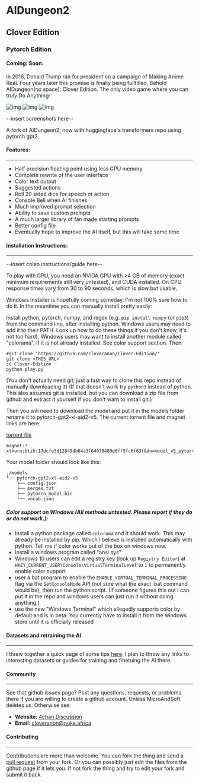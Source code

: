 # AIDungeon2
## Clover Edition
### Pytorch Edition
#### Coming: Soon.

In 2016, Donald Trump ran for president on a campaign of Making Anime Real. Four years later this promise is finally being fullfilled. Behold AIDungeon(no space): Clover Edition. The only video game where you can truly Do Anything:

![img](https://i.4cdn.org/v/1576830028034.png)
![img](https://i.4cdn.org/v/1576564400002.png)
![img](http://i.imgur.com/H6H1obK.png)

--insert screenshots here--

A fork of AIDungeon2, now with huggingface's transformers repo using pytorch gpt2.


#### Features:
------------------------

* Half precision floating point using less GPU memory
* Complete rewrite of the user interface
 * Color text output
 * Suggested actions
 * Roll 20 sided dice for speech or action
 * Console Bell when AI finishes
 * Much improved prompt selection
 * Ability to save custom prompts
* A much larger library of fan made starting prompts
* Better config file
* Eventually hope to improve the AI itself, but this will take some time

#### Installation Instructions:
------------------------

--insert colab instructions/guide here--

To play with GPU, you need an NVIDA GPU with >4 GB of memory (exact minimum requirements still very untested), and CUDA installed. On CPU response times vary from 30 to 90 seconds, which is slow but usable.

Windows Installer is hopefully coming someday. I'm not 100% sure how to do it. In the meantime you can manually install pretty easily:

Install python, pytorch, numpy, and regex (e.g. `pip install numpy` (or `pip3`) from the command line, after installing python. Windows users may need to add it to their PATH. Look up how to do these things if you don't know, it's not too hard). Windows users may want to install another module called "colorama", if it is not already installed. See color support section. Then:
```
#git clone "https://github.com/cloveranon/Clover-Edition/"
git clone <THIS_URL>
cd Clover-Edition
python play.py
```
(You don't actually need git, just a fast way to clone this repo instead of manually downloading it)
(If that doesn't work try `python3` instead of python. This also assumes git is installed, but you can download a zip file from github and extract it yourself if you don't want to install git.)

Then you will need to download the model and put it in the models folder rename it to pytorch-gpt2-xl-aid2-v5. The current torrent file and magnet links are here:

[torrent file](https://github.com/AccidentallyOnPurpose/pytorch-AIDungeon/blob/f692e39d84/generator/gpt2/models/model_v5_pytorch.torrent?raw=true)

```
magnet:?xt=urn:btih:17dcfe3d12849db04a3f64070489e6ff5fc6f63f&dn=model_v5_pytorch&tr=udp%3a%2f%2ftracker.opentrackr.org%3a1337%2fannounce&tr=udp%3a%2f%2fopen.stealth.si%3a80%2fannounce&tr=udp%3a%2f%2fp4p.arenabg.com%3a1337%2fannounce&tr=udp%3a%2f%2ftracker.coppersurfer.tk%3a6969%2fannounce&tr=udp%3a%2f%2ftracker.cyberia.is%3a6969%2fannounce&tr=udp%3a%2f%2ftracker.moeking.me%3a6969%2fannounce&tr=udp%3a%2f%2f9.rarbg.me%3a2710%2fannounce&tr=udp%3a%2f%2ftracker3.itzmx.com%3a6961%2fannounce
```

Your model folder should look like this:

    ./models
    └── pytorch-gpt2-xl-aid2-v5
        ├── config.json
        ├── merges.txt
        ├── pytorch_model.bin
        └── vocab.json

##### Color support on Windows (All methods untested. Please report if they do or do not work.):

* Install a python package called `colorama` and it should work. This may already be installed by pip. Which I believe is installed automatically with python. Tell me if color works out of the box on windows now.
* Install a windows program called "ansi.sys"
* Windows 10 users can edit a registry key (look up `Registry Editor`) at `HKEY_CURRENT_USER\Console\VirtualTerminalLevel` to `1` to permanently enable color support
* user a bat program to enable the `ENABLE_VIRTUAL_TERMINAL_PROCESSING` flag via the `SetConsoleMode` API (not sure what the exact .bat command would be), then run the python script. (If someone figures this out I can put it in the repo and windows users can just run it without doing anything.)
* use the new "Windows Terminal" which allegedly supports color by default and is in beta. You currently have to install it from the windows store until it is officially released

#### Datasets and retraining the AI
---------------

I threw together a quick page of some tips [here](DATASETS.md). I plan to throw any links to interesting datasets or guides for training and finetuing the AI there.

#### Community
------------------------

See that github issues page? Post any questions, requests, or problems there if you are willing to create a github account. Unless MicroAndSoft deletes us.
Otherwise see:

* **Website**: [4chan Discussion](https://boards.4chan.org/search#/aidungeon%20OR%20%22ai%20dungeon%22)
* **Email**: cloveranon@nuke.africa


#### Contributing
------------------------
Contributions are more than welcome. You can fork the thing and send a  [pull request](https://help.github.com/articles/using-pull-requests/) from your fork. Or you can possibly just edit the files from the github page if it lets you. If not fork the thing and try to edit your fork and submit it back.
